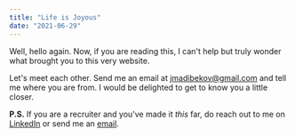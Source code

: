 ```yaml
---
title: "Life is Joyous"
date: "2021-06-29"
---
```


Well, hello again. Now, if you are reading this, I can't help but truly wonder what brought you to this very website.

Let's meet each other. Send me an email at <jmadibekov@gmail.com> and tell me where you are from.
I would be delighted to get to know you a little closer.

**P.S.** If you are a recruiter and you've made it _this_ far, do reach out to me on [LinkedIn](https://www.linkedin.com/in/jmadibekov/) or send me an [email](mailto:jmadibekov@gmail.com).
